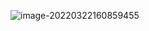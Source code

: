 ![image-20220322160859455](C:\Users\020227\AppData\Roaming\Typora\typora-user-images\image-20220322160859455.png)